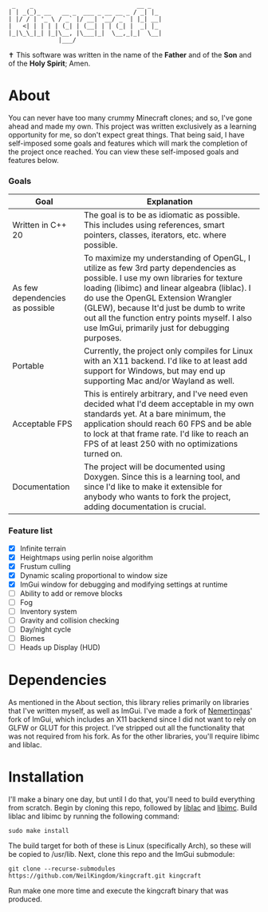 ```
 _    _                             __ _
| | _(_)_ __   __ _  ___ _ __ __ _ / _| |_
| |/ / | '_ \ / _` |/ __| '__/ _` | |_| __|
|   <| | | | | (_| | (__| | | (_| |  _| |_
|_|\_\_|_| |_|\__, |\___|_|  \__,_|_|  \__|
              |___/
```

✝️ This software was written in the name of the __Father__ and of the __Son__ and of the __Holy Spirit__; Amen.

# About

You can never have too many crummy Minecraft clones; and so, I've gone ahead and made my own. This project
was written exclusively as a learning opportunity for me, so don't expect great things. That being said, I
have self-imposed some goals and features which will mark the completion of the project once reached. You can
view these self-imposed goals and features below.

### Goals

| Goal | Explanation |
|------|-------------|
| Written in C++ 20 | The goal is to be as idiomatic as possible. This includes using references, smart pointers, classes, iterators, etc. where possible. |
| As few dependencies as possible | To maximize my understanding of OpenGL, I utilize as few 3rd party dependencies as possible. I use my own libraries for texture loading (libimc) and linear algeabra (liblac). I do use the OpenGL Extension Wrangler (GLEW), because It'd just be dumb to write out all the function entry points myself. I also use ImGui, primarily just for debugging purposes. |
| Portable | Currently, the project only compiles for Linux with an X11 backend. I'd like to at least add support for Windows, but may end up supporting Mac and/or Wayland as well. |
| Acceptable FPS | This is entirely arbitrary, and I've need even decided what I'd deem acceptable in my own standards yet. At a bare minimum, the application should reach 60 FPS and be able to lock at that frame rate. I'd like to reach an FPS of at least 250 with no optimizations turned on. |
| Documentation | The project will be documented using Doxygen. Since this is a learning tool, and since I'd like to make it extensible for anybody who wants to fork the project, adding documentation is crucial. |

### Feature list

- [x] Infinite terrain
- [x] Heightmaps using perlin noise algorithm
- [x] Frustum culling
- [x] Dynamic scaling proportional to window size
- [x] ImGui window for debugging and modifying settings at runtime
- [ ] Ability to add or remove blocks
- [ ] Fog
- [ ] Inventory system
- [ ] Gravity and collision checking
- [ ] Day/night cycle
- [ ] Biomes
- [ ] Heads up Display (HUD)

# Dependencies

As mentioned in the About section, this library relies primarily on libraries that I've written myself, as well
as ImGui. I've made a fork of [Nemertingas](https://github.com/Nemirtingas/imgui)' fork of ImGui, which
includes an X11 backend since I did not want to rely on GLFW or GLUT for this project. I've stripped out all
the functionality that was not required from his fork. As for the other libraries, you'll require libimc and
liblac.

# Installation

I'll make a binary one day, but until I do that, you'll need to build everything from scratch. Begin by
cloning this repo, followed by [liblac](https://github.com/NeilKingdom/liblac) and
[libimc](https://github.com/NeilKingdom/libimc). Build liblac and libimc by running the following command:

```console
sudo make install
```

The build target for both of these is Linux (specifically Arch), so these will be copied to /usr/lib. Next,
clone this repo and the ImGui submodule:

```console
git clone --recurse-submodules https://github.com/NeilKingdom/kingcraft.git kingcraft
```

Run make one more time and execute the kingcraft binary that was produced.
